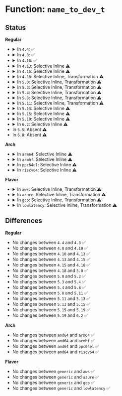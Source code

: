 # Function: <code>name_to_dev_t</code>

## Status
<b>Regular</b>
<ul>
<li>
<details>
<summary>In <code>4.4</code>: ✅</summary>

```c
dev_t name_to_dev_t(const char *name);
```

**Collision:** Unique Global

**Inline:** No

**Transformation:** False

**Instances:**

```
In init/do_mounts.c (ffffffff810022b0)
Location: init/do_mounts.c:210
Inline: False
Direct callers:
  - init/do_mounts.c:prepare_namespace
  - init/do_mounts.c:prepare_namespace
  - init/do_mounts_md.c:md_setup_drive
  - kernel/power/hibernate.c:resume_store
  - drivers/md/dm-table.c:dm_get_device
```
**Symbols:**

```
ffffffff810022b0-ffffffff81002705: name_to_dev_t (STB_GLOBAL)
```
</details>
</li>
<li>
<details>
<summary>In <code>4.8</code>: ✅</summary>

```c
dev_t name_to_dev_t(const char *name);
```

**Collision:** Unique Global

**Inline:** No

**Transformation:** False

**Instances:**

```
In init/do_mounts.c (ffffffff81002310)
Location: init/do_mounts.c:210
Inline: False
Direct callers:
  - init/do_mounts.c:prepare_namespace
  - init/do_mounts.c:prepare_namespace
  - init/do_mounts_md.c:md_setup_drive
  - kernel/power/hibernate.c:resume_store
  - kernel/power/hibernate.c:software_resume
  - kernel/power/hibernate.c:software_resume
  - kernel/power/hibernate.c:software_resume
  - drivers/md/dm-table.c:dm_get_dev_t
```
**Symbols:**

```
ffffffff81002310-ffffffff8100276a: name_to_dev_t (STB_GLOBAL)
```
</details>
</li>
<li>
<details>
<summary>In <code>4.10</code>: ✅</summary>

```c
dev_t name_to_dev_t(const char *name);
```

**Collision:** Unique Global

**Inline:** No

**Transformation:** False

**Instances:**

```
In init/do_mounts.c (ffffffff81002330)
Location: init/do_mounts.c:210
Inline: False
Direct callers:
  - init/do_mounts.c:prepare_namespace
  - init/do_mounts.c:prepare_namespace
  - init/do_mounts_md.c:md_setup_drive
  - kernel/power/hibernate.c:resume_store
  - kernel/power/hibernate.c:software_resume
  - kernel/power/hibernate.c:software_resume
  - kernel/power/hibernate.c:software_resume
  - drivers/md/dm-table.c:dm_get_dev_t
```
**Symbols:**

```
ffffffff81002330-ffffffff81002787: name_to_dev_t (STB_GLOBAL)
```
</details>
</li>
<li>
<details>
<summary>In <code>4.13</code>: Selective Inline ⚠️</summary>

```c
dev_t name_to_dev_t(const char *name);
```

**Collision:** Unique Global

**Inline:** Selective

**Transformation:** False

**Instances:**

```
In init/do_mounts.c (ffffffff81002360)
Location: init/do_mounts.c:210
Inline: True
Direct callers:
  - init/do_mounts.c:prepare_namespace
  - init/do_mounts.c:prepare_namespace
  - init/do_mounts_md.c:md_setup_drive
  - kernel/power/hibernate.c:resume_store
  - kernel/power/hibernate.c:software_resume
  - kernel/power/hibernate.c:software_resume
  - kernel/power/hibernate.c:software_resume
  - drivers/md/dm-table.c:dm_get_dev_t
```
**Symbols:**

```
ffffffff81002360-ffffffff810027a0: name_to_dev_t (STB_GLOBAL)
```
</details>
</li>
<li>
<details>
<summary>In <code>4.15</code>: Selective Inline ⚠️</summary>

```c
dev_t name_to_dev_t(const char *name);
```

**Collision:** Unique Global

**Inline:** Selective

**Transformation:** False

**Instances:**

```
In init/do_mounts.c (ffffffff81002390)
Location: init/do_mounts.c:210
Inline: True
Direct callers:
  - init/do_mounts.c:prepare_namespace
  - init/do_mounts.c:prepare_namespace
  - init/do_mounts_md.c:md_setup_drive
  - kernel/power/hibernate.c:resume_store
  - kernel/power/hibernate.c:software_resume
  - kernel/power/hibernate.c:software_resume
  - kernel/power/hibernate.c:software_resume
  - drivers/md/dm-table.c:dm_get_dev_t
```
**Symbols:**

```
ffffffff81002390-ffffffff810027d0: name_to_dev_t (STB_GLOBAL)
```
</details>
</li>
<li>
<details>
<summary>In <code>4.18</code>: Selective Inline, Transformation ⚠️</summary>

```c
dev_t name_to_dev_t(const char *name);
```

**Collision:** Unique Global

**Inline:** Selective

**Transformation:** True

**Instances:**

```
In init/do_mounts.c (0)
Location: init/do_mounts.c:210
Inline: True
Direct callers:
  - init/do_mounts.c:prepare_namespace
  - init/do_mounts.c:prepare_namespace
  - init/do_mounts_md.c:md_setup_drive
  - kernel/power/hibernate.c:resume_store
  - kernel/power/hibernate.c:software_resume
  - kernel/power/hibernate.c:software_resume
  - kernel/power/hibernate.c:software_resume
  - drivers/md/dm-table.c:dm_get_dev_t
```
**Symbols:**

```
ffffffff81002ec7-ffffffff81002efa: name_to_dev_t.cold.9 (STB_LOCAL)
ffffffff81002aa0-ffffffff81002ec7: name_to_dev_t (STB_GLOBAL)
```
</details>
</li>
<li>
<details>
<summary>In <code>5.0</code>: Selective Inline, Transformation ⚠️</summary>

```c
dev_t name_to_dev_t(const char *name);
```

**Collision:** Unique Global

**Inline:** Selective

**Transformation:** True

**Instances:**

```
In init/do_mounts.c (ffffffff81002b52)
Location: init/do_mounts.c:221
Inline: True
Direct callers:
  - init/do_mounts.c:prepare_namespace
  - init/do_mounts.c:prepare_namespace
  - init/do_mounts_md.c:md_setup_drive
  - kernel/power/hibernate.c:resume_store
  - kernel/power/hibernate.c:software_resume
  - kernel/power/hibernate.c:software_resume
  - kernel/power/hibernate.c:software_resume
  - drivers/md/dm-table.c:dm_get_dev_t
```
**Symbols:**

```
ffffffff81002f54-ffffffff81002f87: name_to_dev_t.cold.9 (STB_LOCAL)
ffffffff81002af0-ffffffff81002f54: name_to_dev_t (STB_GLOBAL)
```
</details>
</li>
<li>
<details>
<summary>In <code>5.3</code>: Selective Inline, Transformation ⚠️</summary>

```c
dev_t name_to_dev_t(const char *name);
```

**Collision:** Unique Global

**Inline:** Selective

**Transformation:** True

**Instances:**

```
In init/do_mounts.c (ffffffff81002c73)
Location: init/do_mounts.c:222
Inline: True
Direct callers:
  - init/do_mounts.c:prepare_namespace
  - init/do_mounts.c:prepare_namespace
  - init/do_mounts_md.c:md_setup_drive
  - kernel/power/hibernate.c:resume_store
  - kernel/power/hibernate.c:software_resume
  - kernel/power/hibernate.c:software_resume
  - kernel/power/hibernate.c:software_resume
  - drivers/md/dm-table.c:dm_get_dev_t
```
**Symbols:**

```
ffffffff81003081-ffffffff810030b4: name_to_dev_t.cold (STB_LOCAL)
ffffffff81002c10-ffffffff81003081: name_to_dev_t (STB_GLOBAL)
```
</details>
</li>
<li>
<details>
<summary>In <code>5.4</code>: Selective Inline, Transformation ⚠️</summary>

```c
dev_t name_to_dev_t(const char *name);
```

**Collision:** Unique Global

**Inline:** Selective

**Transformation:** True

**Instances:**

```
In init/do_mounts.c (ffffffff81002c63)
Location: init/do_mounts.c:222
Inline: True
Direct callers:
  - init/do_mounts.c:prepare_namespace
  - init/do_mounts.c:prepare_namespace
  - init/do_mounts_md.c:md_setup_drive
  - kernel/power/hibernate.c:resume_store
  - kernel/power/hibernate.c:software_resume
  - kernel/power/hibernate.c:software_resume
  - kernel/power/hibernate.c:software_resume
  - drivers/md/dm-table.c:dm_get_dev_t
```
**Symbols:**

```
ffffffff81003071-ffffffff810030a4: name_to_dev_t.cold (STB_LOCAL)
ffffffff81002c00-ffffffff81003071: name_to_dev_t (STB_GLOBAL)
```
</details>
</li>
<li>
<details>
<summary>In <code>5.8</code>: Selective Inline, Transformation ⚠️</summary>

```c
dev_t name_to_dev_t(const char *name);
```

**Collision:** Unique Global

**Inline:** Selective

**Transformation:** True

**Instances:**

```
In init/do_mounts.c (ffffffff81003e60)
Location: init/do_mounts.c:223
Inline: True
Direct callers:
  - init/do_mounts.c:prepare_namespace
  - init/do_mounts.c:prepare_namespace
  - init/do_mounts_md.c:md_setup_drive
  - kernel/power/hibernate.c:resume_store
  - kernel/power/hibernate.c:software_resume
  - kernel/power/hibernate.c:software_resume
  - kernel/power/hibernate.c:software_resume
  - drivers/md/dm-table.c:dm_get_device
```
**Symbols:**

```
ffffffff81003e60-ffffffff810041b6: name_to_dev_t.part.0 (STB_LOCAL)
ffffffff810041c0-ffffffff810041fb: name_to_dev_t (STB_GLOBAL)
```
</details>
</li>
<li>
<details>
<summary>In <code>5.11</code>: Selective Inline, Transformation ⚠️</summary>

```c
dev_t name_to_dev_t(const char *name);
```

**Collision:** Unique Global

**Inline:** Selective

**Transformation:** True

**Instances:**

```
In init/do_mounts.c (ffffffff81003f20)
Location: init/do_mounts.c:284
Inline: True
Direct callers:
  - init/do_mounts.c:prepare_namespace
  - init/do_mounts.c:prepare_namespace
  - kernel/power/hibernate.c:resume_store
  - drivers/md/md-autodetect.c:md_setup_drive
  - drivers/md/dm-table.c:dm_get_device
```
**Symbols:**

```
ffffffff81003f20-ffffffff81003fd4: name_to_dev_t.part.0 (STB_LOCAL)
ffffffff81003fe0-ffffffff81004057: name_to_dev_t (STB_GLOBAL)
```
</details>
</li>
<li>
<details>
<summary>In <code>5.13</code>: Selective Inline ⚠️</summary>

```c
dev_t name_to_dev_t(const char *name);
```

**Collision:** Unique Global

**Inline:** Selective

**Transformation:** False

**Instances:**

```
In init/do_mounts.c (ffffffff81003e20)
Location: init/do_mounts.c:284
Inline: True
Direct callers:
  - init/do_mounts.c:prepare_namespace
  - init/do_mounts.c:prepare_namespace
  - kernel/power/hibernate.c:resume_store
  - drivers/md/md-autodetect.c:md_setup_drive
  - drivers/md/dm-table.c:dm_get_device
```
**Symbols:**

```
ffffffff81003e20-ffffffff81004012: name_to_dev_t (STB_GLOBAL)
```
</details>
</li>
<li>
<details>
<summary>In <code>5.15</code>: Selective Inline ⚠️</summary>

```c
dev_t name_to_dev_t(const char *name);
```

**Collision:** Unique Global

**Inline:** Selective

**Transformation:** False

**Instances:**

```
In init/do_mounts.c (ffffffff81003e70)
Location: init/do_mounts.c:278
Inline: True
Direct callers:
  - init/do_mounts.c:prepare_namespace
  - init/do_mounts.c:prepare_namespace
  - kernel/power/hibernate.c:resume_store
  - drivers/md/md-autodetect.c:md_setup_drive
  - drivers/md/dm-table.c:dm_get_device
```
**Symbols:**

```
ffffffff81003e70-ffffffff81004062: name_to_dev_t (STB_GLOBAL)
```
</details>
</li>
<li>
<details>
<summary>In <code>5.19</code>: Selective Inline ⚠️</summary>

```c
dev_t name_to_dev_t(const char *name);
```

**Collision:** Unique Global

**Inline:** Selective

**Transformation:** False

**Instances:**

```
In init/do_mounts.c (ffffffff81001b50)
Location: init/do_mounts.c:277
Inline: True
Direct callers:
  - init/do_mounts.c:prepare_namespace
  - init/do_mounts.c:prepare_namespace
  - kernel/power/hibernate.c:resume_store
  - drivers/md/md-autodetect.c:md_setup_drive
  - drivers/md/dm-table.c:dm_get_device
```
**Symbols:**

```
ffffffff81001b50-ffffffff81001d75: name_to_dev_t (STB_GLOBAL)
```
</details>
</li>
<li>
<details>
<summary>In <code>6.2</code>: Selective Inline ⚠️</summary>

```c
dev_t name_to_dev_t(const char *name);
```

**Collision:** Unique Global

**Inline:** Selective

**Transformation:** False

**Instances:**

```
In init/do_mounts.c (ffffffff81002230)
Location: init/do_mounts.c:277
Inline: True
Direct callers:
  - init/do_mounts.c:prepare_namespace
  - init/do_mounts.c:prepare_namespace
  - kernel/power/hibernate.c:resume_store
  - drivers/md/md-autodetect.c:md_setup_drive
  - drivers/md/dm-table.c:dm_get_device
```
**Symbols:**

```
ffffffff81002230-ffffffff81002455: name_to_dev_t (STB_GLOBAL)
```
</details>
</li>
<li>
In <code>6.5</code>: Absent ⚠️
</li>
<li>
In <code>6.8</code>: Absent ⚠️
</li>
</ul>
<b>Arch</b>
<ul>
<li>
<details>
<summary>In <code>arm64</code>: Selective Inline ⚠️</summary>

```c
dev_t name_to_dev_t(const char *name);
```

**Collision:** Unique Global

**Inline:** Selective

**Transformation:** False

**Instances:**

```
In init/do_mounts.c (ffff800010085300)
Location: init/do_mounts.c:222
Inline: True
Direct callers:
  - init/do_mounts.c:prepare_namespace
  - init/do_mounts.c:prepare_namespace
  - init/do_mounts_md.c:md_setup_drive
  - drivers/md/dm-table.c:dm_get_dev_t
```
**Symbols:**

```
ffff800010085300-ffff8000100856f8: name_to_dev_t (STB_GLOBAL)
```
</details>
</li>
<li>
<details>
<summary>In <code>armhf</code>: Selective Inline ⚠️</summary>

```c
dev_t name_to_dev_t(const char *name);
```

**Collision:** Unique Global

**Inline:** Selective

**Transformation:** False

**Instances:**

```
In init/do_mounts.c (c0303a84)
Location: init/do_mounts.c:222
Inline: True
Direct callers:
  - init/do_mounts.c:prepare_namespace
  - init/do_mounts.c:prepare_namespace
  - init/do_mounts_md.c:md_setup_drive
  - kernel/power/hibernate.c:resume_store
  - kernel/power/hibernate.c:software_resume
  - kernel/power/hibernate.c:software_resume
  - kernel/power/hibernate.c:software_resume
  - drivers/md/dm-table.c:dm_get_dev_t
```
**Symbols:**

```
c0303a84-c0303eac: name_to_dev_t (STB_GLOBAL)
```
</details>
</li>
<li>
<details>
<summary>In <code>ppc64el</code>: Selective Inline ⚠️</summary>

```c
dev_t name_to_dev_t(const char *name);
```

**Collision:** Unique Global

**Inline:** Selective

**Transformation:** False

**Instances:**

```
In init/do_mounts.c (c000000000010aa0)
Location: init/do_mounts.c:222
Inline: True
Direct callers:
  - init/do_mounts.c:prepare_namespace
  - init/do_mounts.c:prepare_namespace
  - init/do_mounts_md.c:md_setup_drive
  - drivers/md/dm-table.c:dm_get_dev_t
```
**Symbols:**

```
c000000000010aa0-c000000000011344: name_to_dev_t (STB_GLOBAL)
```
</details>
</li>
<li>
<details>
<summary>In <code>riscv64</code>: Selective Inline ⚠️</summary>

```c
dev_t name_to_dev_t(const char *name);
```

**Collision:** Unique Global

**Inline:** Selective

**Transformation:** False

**Instances:**

```
In init/do_mounts.c (ffffffe0000b46d0)
Location: init/do_mounts.c:222
Inline: True
Direct callers:
  - init/do_mounts.c:prepare_namespace
  - init/do_mounts.c:prepare_namespace
  - init/do_mounts_md.c:md_setup_drive
  - drivers/md/dm-table.c:dm_get_dev_t
```
**Symbols:**

```
ffffffe0000b46d0-ffffffe0000b4aa2: name_to_dev_t (STB_GLOBAL)
```
</details>
</li>
</ul>
<b>Flavor</b>
<ul>
<li>
<details>
<summary>In <code>aws</code>: Selective Inline, Transformation ⚠️</summary>

```c
dev_t name_to_dev_t(const char *name);
```

**Collision:** Unique Global

**Inline:** Selective

**Transformation:** True

**Instances:**

```
In init/do_mounts.c (ffffffff81002c63)
Location: init/do_mounts.c:222
Inline: True
Direct callers:
  - init/do_mounts.c:prepare_namespace
  - init/do_mounts.c:prepare_namespace
  - init/do_mounts_md.c:md_setup_drive
  - kernel/power/hibernate.c:resume_store
  - kernel/power/hibernate.c:software_resume
  - kernel/power/hibernate.c:software_resume
  - kernel/power/hibernate.c:software_resume
  - drivers/md/dm-table.c:dm_get_dev_t
```
**Symbols:**

```
ffffffff81003071-ffffffff810030a4: name_to_dev_t.cold (STB_LOCAL)
ffffffff81002c00-ffffffff81003071: name_to_dev_t (STB_GLOBAL)
```
</details>
</li>
<li>
<details>
<summary>In <code>azure</code>: Selective Inline, Transformation ⚠️</summary>

```c
dev_t name_to_dev_t(const char *name);
```

**Collision:** Unique Global

**Inline:** Selective

**Transformation:** True

**Instances:**

```
In init/do_mounts.c (ffffffff81001143)
Location: init/do_mounts.c:222
Inline: True
Direct callers:
  - init/do_mounts.c:prepare_namespace
  - init/do_mounts.c:prepare_namespace
  - init/do_mounts_md.c:md_setup_drive
  - kernel/power/hibernate.c:resume_store
  - kernel/power/hibernate.c:software_resume
  - kernel/power/hibernate.c:software_resume
  - kernel/power/hibernate.c:software_resume
  - drivers/md/dm-table.c:dm_get_dev_t
```
**Symbols:**

```
ffffffff81001551-ffffffff81001584: name_to_dev_t.cold (STB_LOCAL)
ffffffff810010e0-ffffffff81001551: name_to_dev_t (STB_GLOBAL)
```
</details>
</li>
<li>
<details>
<summary>In <code>gcp</code>: Selective Inline, Transformation ⚠️</summary>

```c
dev_t name_to_dev_t(const char *name);
```

**Collision:** Unique Global

**Inline:** Selective

**Transformation:** True

**Instances:**

```
In init/do_mounts.c (ffffffff81002c63)
Location: init/do_mounts.c:222
Inline: True
Direct callers:
  - init/do_mounts.c:prepare_namespace
  - init/do_mounts.c:prepare_namespace
  - init/do_mounts_md.c:md_setup_drive
  - kernel/power/hibernate.c:resume_store
  - kernel/power/hibernate.c:software_resume
  - kernel/power/hibernate.c:software_resume
  - kernel/power/hibernate.c:software_resume
  - drivers/md/dm-table.c:dm_get_dev_t
```
**Symbols:**

```
ffffffff81003071-ffffffff810030a4: name_to_dev_t.cold (STB_LOCAL)
ffffffff81002c00-ffffffff81003071: name_to_dev_t (STB_GLOBAL)
```
</details>
</li>
<li>
<details>
<summary>In <code>lowlatency</code>: Selective Inline, Transformation ⚠️</summary>

```c
dev_t name_to_dev_t(const char *name);
```

**Collision:** Unique Global

**Inline:** Selective

**Transformation:** True

**Instances:**

```
In init/do_mounts.c (ffffffff81002cb3)
Location: init/do_mounts.c:222
Inline: True
Direct callers:
  - init/do_mounts.c:prepare_namespace
  - init/do_mounts.c:prepare_namespace
  - init/do_mounts_md.c:md_setup_drive
  - kernel/power/hibernate.c:resume_store
  - kernel/power/hibernate.c:software_resume
  - kernel/power/hibernate.c:software_resume
  - kernel/power/hibernate.c:software_resume
  - drivers/md/dm-table.c:dm_get_dev_t
```
**Symbols:**

```
ffffffff810030c1-ffffffff810030f4: name_to_dev_t.cold (STB_LOCAL)
ffffffff81002c50-ffffffff810030c1: name_to_dev_t (STB_GLOBAL)
```
</details>
</li>
</ul>

## Differences
<b>Regular</b>
<ul>
<li>
No changes between <code>4.4</code> and <code>4.8</code> ✅
</li>
<li>
No changes between <code>4.8</code> and <code>4.10</code> ✅
</li>
<li>
No changes between <code>4.10</code> and <code>4.13</code> ✅
</li>
<li>
No changes between <code>4.13</code> and <code>4.15</code> ✅
</li>
<li>
No changes between <code>4.15</code> and <code>4.18</code> ✅
</li>
<li>
No changes between <code>4.18</code> and <code>5.0</code> ✅
</li>
<li>
No changes between <code>5.0</code> and <code>5.3</code> ✅
</li>
<li>
No changes between <code>5.3</code> and <code>5.4</code> ✅
</li>
<li>
No changes between <code>5.4</code> and <code>5.8</code> ✅
</li>
<li>
No changes between <code>5.8</code> and <code>5.11</code> ✅
</li>
<li>
No changes between <code>5.11</code> and <code>5.13</code> ✅
</li>
<li>
No changes between <code>5.13</code> and <code>5.15</code> ✅
</li>
<li>
No changes between <code>5.15</code> and <code>5.19</code> ✅
</li>
<li>
No changes between <code>5.19</code> and <code>6.2</code> ✅
</li>
</ul>
<b>Arch</b>
<ul>
<li>
No changes between <code>amd64</code> and <code>arm64</code> ✅
</li>
<li>
No changes between <code>amd64</code> and <code>armhf</code> ✅
</li>
<li>
No changes between <code>amd64</code> and <code>ppc64el</code> ✅
</li>
<li>
No changes between <code>amd64</code> and <code>riscv64</code> ✅
</li>
</ul>
<b>Flavor</b>
<ul>
<li>
No changes between <code>generic</code> and <code>aws</code> ✅
</li>
<li>
No changes between <code>generic</code> and <code>azure</code> ✅
</li>
<li>
No changes between <code>generic</code> and <code>gcp</code> ✅
</li>
<li>
No changes between <code>generic</code> and <code>lowlatency</code> ✅
</li>
</ul>
